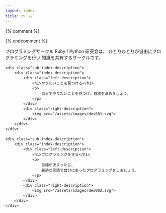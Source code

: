 ```yaml
---
layout: index
title: ホーム
---
```


{% comment %}
<!-- <link rel="stylesheet" href="assets/css/header_anime.css">
<script src="assets/js/header_anime.js"></script> -->
{% endcomment %}

<div id="index-main-contents">
</div>


<div class="root-index-description">
    <div class="sub-index-description">
        <div class="index-description">
            <p class="center-d">
            プログラミングサークル Ruby / Python 研究会は、
            ひとりひとりが自由にプログラミングを行い
            知識を共有するサークルです。
            </p>
        </div>
    </div>

    <div class="sub-index-description">
        <div class="index-description">
            <div class="left-description">
                <h1>やりたいことを見つける</h1>
                <p>
                    自分でやりたいことを見つけ、目標を決めましょう。
                </p>
            </div>
            <div class="right-description">
                <img src="/assets/images/des001.svg">
            </div>
        </div>
    </div>

    <div class="sub-index-description">
        <div class="index-description">
            <div class="left-description">
                <h1>プログラミングをする</h1>
                <p>
                    目標が決まったら、
                    最適な言語で自分にあったプログラミングをしましょう。
                </p>
            </div>
            <div class="right-description">
                <img src="/assets/images/des002.svg">
            </div>
        </div>
    </div>
</div>